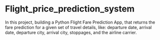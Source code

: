 # Flight_price_prediction_system
 In this project, building a Python Flight Fare Prediction App, that returns the fare prediction for a given set of travel details, like: departure date, arrival date, departure city, arrival city, stoppages, and the airline carrier.
